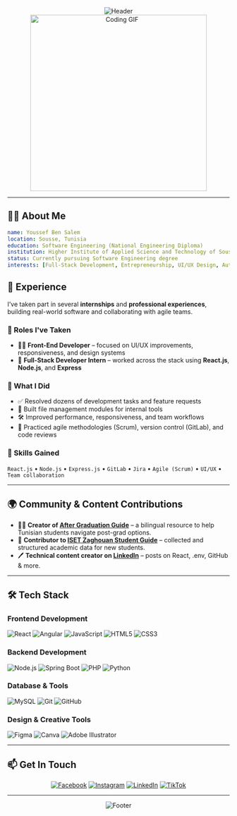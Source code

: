 <div align="center">
  <img src="https://capsule-render.vercel.app/api?type=waving&color=gradient&customColorList=0,2,2,5,30&height=200&section=header&text=Hey%20Everyone!%20I'm%20Youssef%20🕹️&fontSize=60&animation=fadeIn&fontAlignY=38&desc=Full-Stack%20Developer%20|%20Software%20Engineering%20Student%20|%20Entrepreneur&descAlignY=55&descAlign=50" alt="Header" />
</div>

<div align="center">
  <img src="https://media1.giphy.com/media/v1.Y2lkPTc5MGI3NjExdGZqcmIxZDVjMmVpamxuOG1uY2o3bTI5aHJ0NnIzbmZqNHMwbWZ1dyZlcD12MV9pbnRlcm5hbF9naWZfYnlfaWQmY3Q9Zw/Lny6Rw04nsOOc/giphy.gif" width="400" alt="Coding GIF"/>
</div>

---

## 👨‍💻 About Me

```yaml
name: Youssef Ben Salem
location: Sousse, Tunisia
education: Software Engineering (National Engineering Diploma)
institution: Higher Institute of Applied Science and Technology of Sousse (ISSATSO)
status: Currently pursuing Software Engineering degree
interests: [Full-Stack Development, Entrepreneurship, UI/UX Design, Automation]
```

## 💼 Experience

I’ve taken part in several **internships** and **professional experiences**, building real-world software and collaborating with agile teams.

### 🧩 Roles I've Taken
- 👨‍💻 **Front-End Developer** – focused on UI/UX improvements, responsiveness, and design systems
- 🔁 **Full-Stack Developer Intern** – worked across the stack using **React.js**, **Node.js**, and **Express**

### 🚀 What I Did
- ✅ Resolved dozens of development tasks and feature requests
- 📂 Built file management modules for internal tools
- 🛠️ Improved performance, responsiveness, and team workflows
- 🔁 Practiced agile methodologies (Scrum), version control (GitLab), and code reviews

### 🧠 Skills Gained
`React.js` • `Node.js` • `Express.js` • `GitLab` • `Jira` • `Agile (Scrum)` • `UI/UX` • `Team collaboration`


---

## 🌍 Community & Content Contributions

- 👨‍🎓 **Creator of [After Graduation Guide](https://after-graduation.vercel.app)** – a bilingual resource to help Tunisian students navigate post-grad options.
- 🧭 **Contributor to [ISET Zaghouan Student Guide](https://protective-harmony-573.notion.site/Guide-ISET-Zaghouan-b146cd4c35f44b43b40a3a974aed2924)** – collected and structured academic data for new students.
- 🖊️ **Technical content creator on [LinkedIn](https://linkedin.com/in/youssef-ben-salem)** – posts on React, .env, GitHub & more.

---

## 🛠️ Tech Stack

### Frontend Development
![React](https://img.shields.io/badge/React-20232A?style=flat-square&logo=react&logoColor=61DAFB)
![Angular](https://img.shields.io/badge/Angular-DD0031?style=flat-square&logo=angular&logoColor=white)
![JavaScript](https://img.shields.io/badge/JavaScript-323330?style=flat-square&logo=javascript&logoColor=F7DF1E)
![HTML5](https://img.shields.io/badge/HTML5-E34F26?style=flat-square&logo=html5&logoColor=white)
![CSS3](https://img.shields.io/badge/CSS3-1572B6?style=flat-square&logo=css3&logoColor=white)

### Backend Development
![Node.js](https://img.shields.io/badge/Node.js-43853D?style=flat-square&logo=node.js&logoColor=white)
![Spring Boot](https://img.shields.io/badge/Spring_Boot-6DB33F?style=flat-square&logo=spring-boot&logoColor=white)
![PHP](https://img.shields.io/badge/PHP-777BB4?style=flat-square&logo=php&logoColor=white)
![Python](https://img.shields.io/badge/Python-3776AB?style=flat-square&logo=python&logoColor=white)

### Database & Tools
![MySQL](https://img.shields.io/badge/MySQL-00000F?style=flat-square&logo=mysql&logoColor=white)
![Git](https://img.shields.io/badge/Git-F05032?style=flat-square&logo=git&logoColor=white)
![GitHub](https://img.shields.io/badge/GitHub-100000?style=flat-square&logo=github&logoColor=white)

### Design & Creative Tools
![Figma](https://img.shields.io/badge/Figma-F24E1E?style=flat-square&logo=figma&logoColor=white)
![Canva](https://img.shields.io/badge/Canva-%2300C4CC.svg?style=flat-square&logo=Canva&logoColor=white)
![Adobe Illustrator](https://img.shields.io/badge/Adobe%20Illustrator-FF9A00?style=flat-square&logo=adobe%20illustrator&logoColor=white)


---

## 📫 Get In Touch

<div align="center">
  
[![Facebook](https://img.shields.io/badge/Facebook-%231877F2.svg?logo=Facebook&logoColor=white)](https://www.facebook.com/profile.php?id=100011087377023)
[![Instagram](https://img.shields.io/badge/Instagram-%23E4405F.svg?logo=Instagram&logoColor=white)](https://instagram.com/youssef_ben_selem)
[![LinkedIn](https://img.shields.io/badge/LinkedIn-%230077B5.svg?logo=linkedin&logoColor=white)](https://www.linkedin.com/in/youssef-ben-salem)
[![TikTok](https://img.shields.io/badge/TikTok-%23000000.svg?logo=TikTok&logoColor=white)](https://tiktok.com/@_majara_)

</div>

---

<div align="center">
  <img src="https://capsule-render.vercel.app/api?type=waving&color=gradient&customColorList=0,2,2,5,30&height=100&section=footer&text=Thanks%20for%20visiting!%20🚀&fontSize=30&animation=fadeIn&fontAlignY=38" alt="Footer" />
</div>
